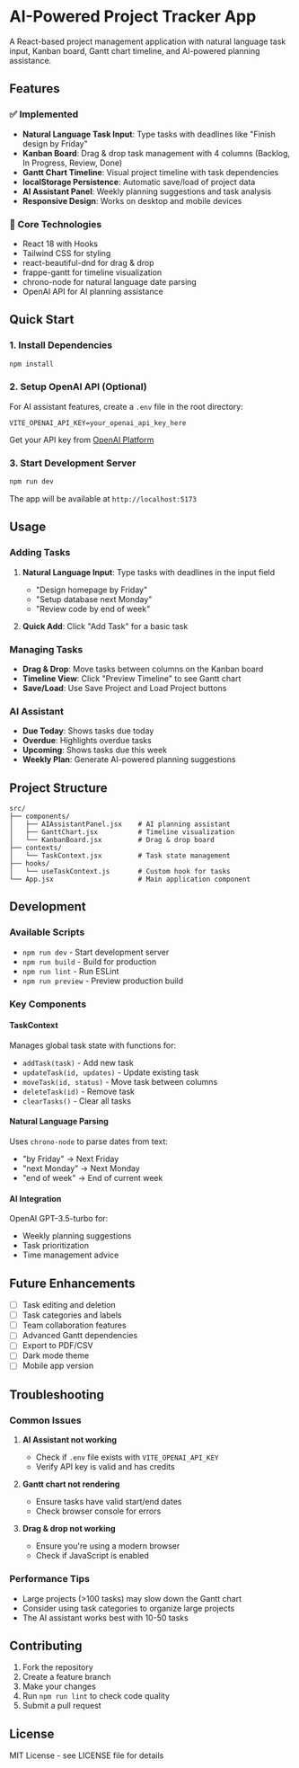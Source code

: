# AI-Powered Project Tracker App

A React-based project management application with natural language task input, Kanban board, Gantt chart timeline, and AI-powered planning assistance.

## Features

### ✅ Implemented
- **Natural Language Task Input**: Type tasks with deadlines like "Finish design by Friday"
- **Kanban Board**: Drag & drop task management with 4 columns (Backlog, In Progress, Review, Done)
- **Gantt Chart Timeline**: Visual project timeline with task dependencies
- **localStorage Persistence**: Automatic save/load of project data
- **AI Assistant Panel**: Weekly planning suggestions and task analysis
- **Responsive Design**: Works on desktop and mobile devices

### 🔧 Core Technologies
- React 18 with Hooks
- Tailwind CSS for styling
- react-beautiful-dnd for drag & drop
- frappe-gantt for timeline visualization
- chrono-node for natural language date parsing
- OpenAI API for AI planning assistance

## Quick Start

### 1. Install Dependencies
```bash
npm install
```

### 2. Setup OpenAI API (Optional)
For AI assistant features, create a `.env` file in the root directory:
```
VITE_OPENAI_API_KEY=your_openai_api_key_here
```

Get your API key from [OpenAI Platform](https://platform.openai.com/api-keys)

### 3. Start Development Server
```bash
npm run dev
```

The app will be available at `http://localhost:5173`

## Usage

### Adding Tasks
1. **Natural Language Input**: Type tasks with deadlines in the input field
   - "Design homepage by Friday"
   - "Setup database next Monday"
   - "Review code by end of week"

2. **Quick Add**: Click "Add Task" for a basic task

### Managing Tasks
- **Drag & Drop**: Move tasks between columns on the Kanban board
- **Timeline View**: Click "Preview Timeline" to see Gantt chart
- **Save/Load**: Use Save Project and Load Project buttons

### AI Assistant
- **Due Today**: Shows tasks due today
- **Overdue**: Highlights overdue tasks
- **Upcoming**: Shows tasks due this week
- **Weekly Plan**: Generate AI-powered planning suggestions

## Project Structure

```
src/
├── components/
│   ├── AIAssistantPanel.jsx    # AI planning assistant
│   ├── GanttChart.jsx          # Timeline visualization
│   └── KanbanBoard.jsx         # Drag & drop board
├── contexts/
│   └── TaskContext.jsx         # Task state management
├── hooks/
│   └── useTaskContext.js       # Custom hook for tasks
└── App.jsx                     # Main application component
```

## Development

### Available Scripts
- `npm run dev` - Start development server
- `npm run build` - Build for production
- `npm run lint` - Run ESLint
- `npm run preview` - Preview production build

### Key Components

#### TaskContext
Manages global task state with functions for:
- `addTask(task)` - Add new task
- `updateTask(id, updates)` - Update existing task
- `moveTask(id, status)` - Move task between columns
- `deleteTask(id)` - Remove task
- `clearTasks()` - Clear all tasks

#### Natural Language Parsing
Uses `chrono-node` to parse dates from text:
- "by Friday" → Next Friday
- "next Monday" → Next Monday
- "end of week" → End of current week

#### AI Integration
OpenAI GPT-3.5-turbo for:
- Weekly planning suggestions
- Task prioritization
- Time management advice

## Future Enhancements

- [ ] Task editing and deletion
- [ ] Task categories and labels
- [ ] Team collaboration features
- [ ] Advanced Gantt dependencies
- [ ] Export to PDF/CSV
- [ ] Dark mode theme
- [ ] Mobile app version

## Troubleshooting

### Common Issues

1. **AI Assistant not working**
   - Check if `.env` file exists with `VITE_OPENAI_API_KEY`
   - Verify API key is valid and has credits

2. **Gantt chart not rendering**
   - Ensure tasks have valid start/end dates
   - Check browser console for errors

3. **Drag & drop not working**
   - Ensure you're using a modern browser
   - Check if JavaScript is enabled

### Performance Tips

- Large projects (>100 tasks) may slow down the Gantt chart
- Consider using task categories to organize large projects
- The AI assistant works best with 10-50 tasks

## Contributing

1. Fork the repository
2. Create a feature branch
3. Make your changes
4. Run `npm run lint` to check code quality
5. Submit a pull request

## License

MIT License - see LICENSE file for details
